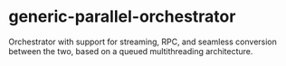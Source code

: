 # generic-parallel-orchestrator
Orchestrator with support for streaming, RPC, and seamless conversion between the two, based on a queued multithreading architecture.
